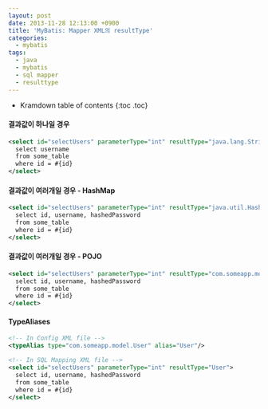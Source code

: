 ```yaml
---
layout: post
date: 2013-11-28 12:13:00 +0900
title: 'MyBatis: Mapper XML의 resultType'
categories:
  - mybatis
tags:
  - java
  - mybatis
  - sql mapper
  - resulttype
---
```


* Kramdown table of contents
{:toc .toc}

#### 결과값이 하나일 경우

```xml
<select id="selectUsers" parameterType="int" resultType="java.lang.String">
  select username
  from some_table
  where id = #{id}
</select>
```

#### 결과값이 여러개일 경우 - HashMap

```xml
<select id="selectUsers" parameterType="int" resultType="java.util.HashMap">
  select id, username, hashedPassword
  from some_table
  where id = #{id}
</select>
```

#### 결과값이 여러개일 경우 - POJO

```xml
<select id="selectUsers" parameterType="int" resultType="com.someapp.model.User">
  select id, username, hashedPassword
  from some_table
  where id = #{id}
</select>
```

#### TypeAliases

```xml
<!-- In Config XML file -->
<typeAlias type="com.someapp.model.User" alias="User"/>

<!-- In SQL Mapping XML file -->
<select id="selectUsers" parameterType="int" resultType="User">
  select id, username, hashedPassword
  from some_table
  where id = #{id}
</select>
```
